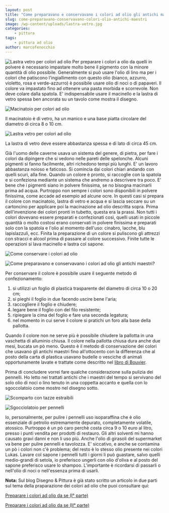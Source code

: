 ```yaml
---
layout: post
title: "Come preparavano e conservavano i colori ad olio gli antichi maestri?"
slug: come-preparavano-conservavano-colori-olio-antichi-maestri
image: /wp-content/uploads/lastra-vetro.jpg
categories:
    - pittura
tags:
    - pittura ad olio
author: marcofenocchio
---
```


![Lastra vetro per colori ad olio](https://www.disegnoepittura.it/wp-content/uploads/lastra-vetro.jpg "Lastra vetro per colori ad olio") Per preparare i colori a olio da quelli in polvere è necessario impastare molto bene il pigmento con la minore quantità di olio possibile. Generalmente si può usare l'olio di lino ma per i colori che patiscono l'ingiallimento con questo olio (bianco, azzurro, violetto, rosa e verde-azzurro) è possibile usare olio di noci o di papaveri. Il colore va impastato fino ad ottenere una pasta morbida e scorrevole. Non deve colare dalla spatola. E' indispensabile usare il macinello e la lastra di vetro spessa ben ancorata su un tavolo come mostra il disegno.

![Macinatoio per colori ad olio](https://www.disegnoepittura.it/wp-content/uploads/macinatoio-colori.jpg "Macinatoio per colori ad olio")

Il macinatoio è di vetro, ha un manico e una base piatta circolare del diametro di circa 8 o 10 cm.

![Lastra vetro per colori ad olio](https://www.disegnoepittura.it/wp-content/uploads/lastra-vetro.jpg "Lastra vetro per colori ad olio")

La lastra di vetro deve essere abbastanza spessa e di lato di circa 45 cm.

Già l'uomo delle caverne usava un sistema del genere, di pietra, per fare i colori da dipingere che si vedono nelle pareti delle spelonche. Alcuni pigmenti si fanno facilmente, altri richedono tempi più lunghi. E' un lavoro abbastanza noioso e faticoso. Si comincia dai colori chiari andando con quelli scuri, alla fine. Quando un colore è pronto, si raccoglie con la spatola e si confeziona mediante un sistema che andremo a descrivere tra poco. E' bene che i pigmenti siano in polvere finissima, se no bisogna macinarli prima ad acqua. Purtroppo non sempre i colori sono disponibili in polvere finissima, come accade ad esempio ad alcune ocre. In questi casi si prepara il colore con macinatoio, lastra di vetro e acqua e si lascia seccare su un cartoncino per applicare poi la macinazione ad olio descritta sopra. Prima dell'invenzione dei colori pronti in tubetto, questa era la prassi. Non tutti i colori dovevano essere preparati e confezionati così, quelli usati in piccole quantità o molto costosi erano conservati in polvere finissima e preparati solo con la spatola e l'olio al momento dell'uso: cinabro, lacche, blu lapislazzuli, ecc. Finita la preparazione di un colore si puliscono gli attrezzi con stracci e alcool prima di passare al colore successivo. Finite tutte le operazioni si lava macinello e lastra col sapone.

![Come conservare i colori ad olio](https://www.disegnoepittura.it/wp-content/uploads/come-conservare-colori-olio-1.jpg "Come conservare i colori ad olio")

![Come preparavano e conservavano i colori ad olio gli antichi maestri?](https://www.disegnoepittura.it/wp-content/uploads/come-conservare-colori-olio-2.jpg "Come preparavano e conservavano i colori ad olio gli antichi maestri?")

Per conservare il colore è possibile usare il seguente metodo di confezionamento:

1. si utilizzi un foglio di plastica trasparente del diametro di circa 10 o 20 cm;
2. si pieghi il foglio in due facendo uscire bene l'aria;
3. raccogliere il foglio e chiudere;
4. legare bene il foglio con del filo resistente;
5. ripiegare la cima del foglio e fare una seconda legatura;
6. nel momento in cui serve il colore si pratichi un foro alla base della pallotta.

Quando il colore non ne serve più è possibile chiudere la pallotta in una vaschetta di alluminio chiusa. Il colore nella pallotta chiusa dura anche due mesi, bucata un pò meno. Questo è il metodo di conservazione dei colori che usavano gli antichi maestri fino all'ottocento con la differenza che al posto della carta di plastica usavano budelle o vesciche di animali opportunamente lavate e trattate come descritto nel [libro di Bouvier](http://books.google.com/books?id=KmMsAAAAYAAJ&printsec=frontcover&hl=it&source=gbs_ge_summary_r&cad=0#v=onepage&q&f=false).

Prima di concludere vorrei fare qualche considerazione sulla pulizia dei pennelli. Ho letto nei trattati antichi che i maestri del tempo si servivano del solo olio di noci o lino tenuto in una coppetta accanto e quella con lo sgoccolatoio come mostro nel disegno sotto.

![Scomparto con tazze estraibili](https://www.disegnoepittura.it/wp-content/uploads/scomparto-tazze-estraibili.jpg "Scomparto con tazze estraibili")

![Sgocciolatoio per pennelli](https://www.disegnoepittura.it/wp-content/uploads/sgocciolatoio-pennelli.jpg "Sgocciolatoio per pennelli")

Io, personalmente, per pulire i pennelli uso isoparaffina che è olio essenziale di petrolio estremamente depurato, completamente volatile, atossico. Purtroppo è un pò caro perchè costa circa 9 o 10 euro al litro, presso i punti vendita per prodotti di restauro. Gli altri solventi mi hanno causato gravi danni e non li uso più. Anche l'olio di girasoli del supermarket va bene per pulire pennelli e tavolozza. E' siccativo, e anche se contamina un pò i colori non c'è problema; del resto è lo stesso olio presente nei colori Lukas. Lavare col sapone i pennelli tutti i giorni li può guastare, salvo quelli medio-grandi di setola, io preferisco ungerli con olio d'oliva e al posto del sapone preferisco usare lo shampoo. L'importante è ricordarsi di passarli o nell'olio di noci o nell'essenza prima di usarli.

**Nota:** Sul blog Disegno & Pittura è già stato scritto un articolo in due parti sul tema della praparazione dei colori ad olio che puoi consultare qui:

[Preparare i colori ad olio da se (I° parte)](https://www.disegnoepittura.it/preparare-colori-olio/)

[Preparare i colori ad olio da se (II° parte)](https://www.disegnoepittura.it/preparare-colori-olio-2/)
